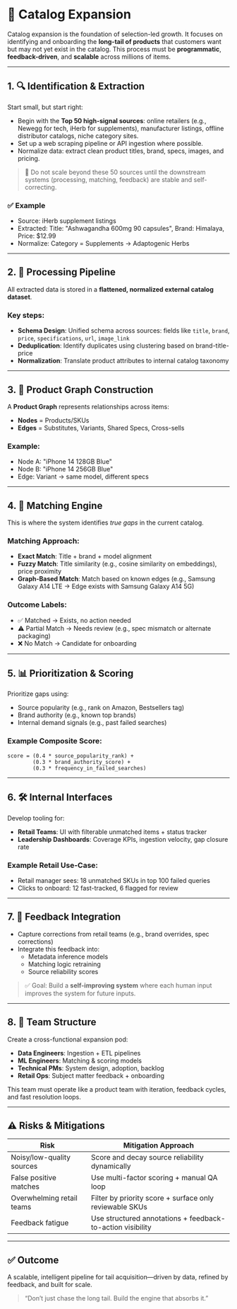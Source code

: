 # 🛒 Catalog Expansion

Catalog expansion is the foundation of selection-led growth. It focuses on identifying and onboarding the **long-tail of products** that customers want but may not yet exist in the catalog. This process must be **programmatic**, **feedback-driven**, and **scalable** across millions of items.

---

## 1. 🔍 Identification & Extraction

Start small, but start right:
- Begin with the **Top 50 high-signal sources**: online retailers (e.g., Newegg for tech, iHerb for supplements), manufacturer listings, offline distributor catalogs, niche category sites.
- Set up a web scraping pipeline or API ingestion where possible.
- Normalize data: extract clean product titles, brand, specs, images, and pricing.

> 🚫 Do not scale beyond these 50 sources until the downstream systems (processing, matching, feedback) are stable and self-correcting.

### ✅ Example
- Source: iHerb supplement listings
- Extracted: Title: "Ashwagandha 600mg 90 capsules", Brand: Himalaya, Price: $12.99
- Normalize: Category = Supplements → Adaptogenic Herbs

---

## 2. 🧳️ Processing Pipeline

All extracted data is stored in a **flattened, normalized external catalog dataset**.

### Key steps:
- **Schema Design**: Unified schema across sources: fields like `title`, `brand`, `price`, `specifications`, `url`, `image_link`
- **Deduplication**: Identify duplicates using clustering based on brand-title-price
- **Normalization**: Translate product attributes to internal catalog taxonomy

---

## 3. 🔗 Product Graph Construction

A **Product Graph** represents relationships across items:
- **Nodes** = Products/SKUs
- **Edges** = Substitutes, Variants, Shared Specs, Cross-sells

### Example:
- Node A: "iPhone 14 128GB Blue"
- Node B: "iPhone 14 256GB Blue"
- Edge: Variant → same model, different specs

---

## 4. 🧠 Matching Engine

This is where the system identifies *true gaps* in the current catalog.

### Matching Approach:
- **Exact Match**: Title + brand + model alignment
- **Fuzzy Match**: Title similarity (e.g., cosine similarity on embeddings), price proximity
- **Graph-Based Match**: Match based on known edges (e.g., Samsung Galaxy A14 LTE → Edge exists with Samsung Galaxy A14 5G)

### Outcome Labels:
- ✅ Matched → Exists, no action needed
- ⚠️ Partial Match → Needs review (e.g., spec mismatch or alternate packaging)
- ❌ No Match → Candidate for onboarding

---

## 5. 📊 Prioritization & Scoring

Prioritize gaps using:
- Source popularity (e.g., rank on Amazon, Bestsellers tag)
- Brand authority (e.g., known top brands)
- Internal demand signals (e.g., past failed searches)

### Example Composite Score:
```
score = (0.4 * source_popularity_rank) + 
        (0.3 * brand_authority_score) + 
        (0.3 * frequency_in_failed_searches)
```

---

## 6. 🛠️ Internal Interfaces

Develop tooling for:
- **Retail Teams**: UI with filterable unmatched items + status tracker
- **Leadership Dashboards**: Coverage KPIs, ingestion velocity, gap closure rate

### Example Retail Use-Case:
- Retail manager sees: 18 unmatched SKUs in top 100 failed queries
- Clicks to onboard: 12 fast-tracked, 6 flagged for review

---

## 7. 🔁 Feedback Integration

- Capture corrections from retail teams (e.g., brand overrides, spec corrections)
- Integrate this feedback into:
  - Metadata inference models
  - Matching logic retraining
  - Source reliability scores

> ✅ Goal: Build a **self-improving system** where each human input improves the system for future inputs.

---

## 8. 👥 Team Structure

Create a cross-functional expansion pod:
- **Data Engineers**: Ingestion + ETL pipelines
- **ML Engineers**: Matching & scoring models
- **Technical PMs**: System design, adoption, backlog
- **Retail Ops**: Subject matter feedback + onboarding

This team must operate like a product team with iteration, feedback cycles, and fast resolution loops.

---

## ⚠️ Risks & Mitigations

| Risk                                 | Mitigation Approach                                        |
|--------------------------------------|-------------------------------------------------------------|
| Noisy/low-quality sources            | Score and decay source reliability dynamically             |
| False positive matches               | Use multi-factor scoring + manual QA loop                  |
| Overwhelming retail teams            | Filter by priority score + surface only reviewable SKUs    |
| Feedback fatigue                     | Use structured annotations + feedback-to-action visibility  |

---

## ✅ Outcome

A scalable, intelligent pipeline for tail acquisition—driven by data, refined by feedback, and built for scale.

> “Don’t just chase the long tail. Build the engine that absorbs it.”
